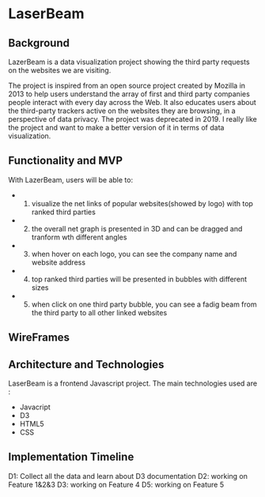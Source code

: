 # LaserBeam

## Background

LazerBeam is a data visualization project showing the third party requests on the websites we are visiting.

The project is inspired from an open source project created by Mozilla in 2013 to help users understand the array of first and third party companies people interact with every day across the Web. It also educates users about the third-party trackers active on the websites they are browsing, in a perspective of data privacy. The project was deprecated in 2019. I really like the project and want to make a better version of it in terms of data visualization.

## Functionality and MVP

With LazerBeam, users will be able to:
 * 1. visualize the net links of popular websites(showed by logo) with top ranked third parties
 * 2. the overall net graph is presented in 3D and can be dragged and tranform wth different angles
 * 3. when hover on each logo, you can see the company name and website address
 * 4. top ranked third parties will be presented in bubbles with different sizes
 * 5. when click on one third party bubble, you can see a fadig beam from the third party to all other linked websites
 
 
## WireFrames
  
  
## Architecture and Technologies
 LaserBeam is a frontend Javascript project. The main technologies used are :
  * Javacript
  * D3
  * HTML5
  * CSS
  
## Implementation Timeline

  D1: Collect all the data and learn about D3 documentation
  D2: working on Feature 1&2&3
  D3: working on Feature 4
  D5: working on Feature 5
